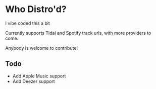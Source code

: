 # Who Distro'd?

I vibe coded this a bit

Currently supports Tidal and Spotify track urls, with more providers to come.

Anybody is welcome to contribute!

## Todo

- Add Apple Music support
- Add Deezer support
